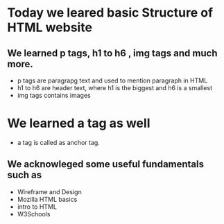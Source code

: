 # Today we leared basic Structure of HTML website
## We learned p tags, h1 to h6 , img tags and much more.
- p tags are paragrapg text and used to mention paragraph in HTML
- h1 to h6 are header text, where h1 is the biggest and h6 is a smallest
- img tags contains images

# We learned a tag as well
- a tag is called as anchor tag.

## We acknowleged some useful fundamentals such as
- Wireframe and Design
- Mozilla HTML basics
- intro to HTML
- W3Schools
